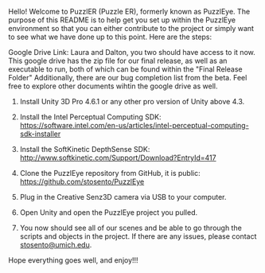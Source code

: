 Hello! Welcome to PuzzlER (Puzzle ER), formerly known as PuzzlEye. The purpose of this README is to help get you set up within the PuzzlEye environment so that you can either contribute to the project or simply want to see what we have done up to this point. Here are the steps:

Google Drive Link: Laura and Dalton, you two should have access to it now. This google drive has the zip file for our final release, as well as an executable to run, both of which can be found within the "Final Release Folder" Additionally, there are our bug completion list from the beta. Feel free to explore other documents wihtin the google drive as well.

1) Install Unity 3D Pro 4.6.1 or any other pro version of Unity above 4.3.

2) Install the Intel Perceptual Computing SDK: https://software.intel.com/en-us/articles/intel-perceptual-computing-sdk-installer

3) Install the SoftKinetic DepthSense SDK:
http://www.softkinetic.com/Support/Download?EntryId=417

4) Clone the PuzzlEye repository from GitHub, it is public:
https://github.com/stosento/PuzzlEye

5) Plug in the Creative Senz3D camera via USB to your computer.

6) Open Unity and open the PuzzlEye project you pulled.

7) You now should see all of our scenes and be able to go through the scripts and objects in the project. If there are any issues, please contact stosento@umich.edu.

Hope everything goes well, and enjoy!!!
